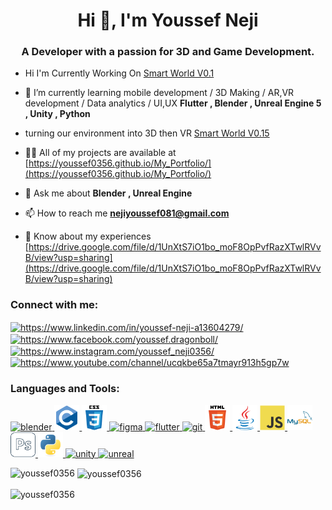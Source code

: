 <h1 align="center">Hi 👋, I'm Youssef Neji</h1>
<h3 align="center">A Developer with a passion for 3D and Game Development.</h3>

- Hi I'm Currently Working On [Smart World V0.1](https://www.youtube.com/watch?v=FQZcbNZDCyE)

- 🌱 I’m currently learning mobile development / 3D Making / AR,VR development / Data analytics / UI,UX **Flutter , Blender , Unreal Engine 5 , Unity , Python**

- turning our environment into 3D then VR [Smart World V0.15](https://www.youtube.com/watch?v=zgUSEUWF6J4&feature=youtu.be)

- 👨‍💻 All of my projects are available at [https://youssef0356.github.io/My_Portfolio/](https://youssef0356.github.io/My_Portfolio/)

- 💬 Ask me about **Blender , Unreal Engine**

- 📫 How to reach me **nejiyoussef081@gmail.com**

- 📄 Know about my experiences [https://drive.google.com/file/d/1UnXtS7iO1bo_moF8OpPvfRazXTwlRVvB/view?usp=sharing](https://drive.google.com/file/d/1UnXtS7iO1bo_moF8OpPvfRazXTwlRVvB/view?usp=sharing)

<h3 align="left">Connect with me:</h3>
<p align="left">
<a href="https://linkedin.com/in/https://www.linkedin.com/in/youssef-neji-a13604279/" target="blank"><img align="center" src="https://raw.githubusercontent.com/rahuldkjain/github-profile-readme-generator/master/src/images/icons/Social/linked-in-alt.svg" alt="https://www.linkedin.com/in/youssef-neji-a13604279/" height="30" width="40" /></a>
<a href="https://fb.com/https://www.facebook.com/youssef.dragonboll/" target="blank"><img align="center" src="https://raw.githubusercontent.com/rahuldkjain/github-profile-readme-generator/master/src/images/icons/Social/facebook.svg" alt="https://www.facebook.com/youssef.dragonboll/" height="30" width="40" /></a>
<a href="https://instagram.com/https://www.instagram.com/youssef_neji0356/" target="blank"><img align="center" src="https://raw.githubusercontent.com/rahuldkjain/github-profile-readme-generator/master/src/images/icons/Social/instagram.svg" alt="https://www.instagram.com/youssef_neji0356/" height="30" width="40" /></a>
<a href="https://www.youtube.com/c/https://www.youtube.com/channel/ucqkbe65a7tmayr913h5gp7w" target="blank"><img align="center" src="https://raw.githubusercontent.com/rahuldkjain/github-profile-readme-generator/master/src/images/icons/Social/youtube.svg" alt="https://www.youtube.com/channel/ucqkbe65a7tmayr913h5gp7w" height="30" width="40" /></a>
</p>

<h3 align="left">Languages and Tools:</h3>
<p align="left"> <a href="https://www.blender.org/" target="_blank" rel="noreferrer"> <img src="https://download.blender.org/branding/community/blender_community_badge_white.svg" alt="blender" width="40" height="40"/> </a> <a href="https://www.cprogramming.com/" target="_blank" rel="noreferrer"> <img src="https://raw.githubusercontent.com/devicons/devicon/master/icons/c/c-original.svg" alt="c" width="40" height="40"/> </a> <a href="https://www.w3schools.com/css/" target="_blank" rel="noreferrer"> <img src="https://raw.githubusercontent.com/devicons/devicon/master/icons/css3/css3-original-wordmark.svg" alt="css3" width="40" height="40"/> </a> <a href="https://www.figma.com/" target="_blank" rel="noreferrer"> <img src="https://www.vectorlogo.zone/logos/figma/figma-icon.svg" alt="figma" width="40" height="40"/> </a> <a href="https://flutter.dev" target="_blank" rel="noreferrer"> <img src="https://www.vectorlogo.zone/logos/flutterio/flutterio-icon.svg" alt="flutter" width="40" height="40"/> </a> <a href="https://git-scm.com/" target="_blank" rel="noreferrer"> <img src="https://www.vectorlogo.zone/logos/git-scm/git-scm-icon.svg" alt="git" width="40" height="40"/> </a> <a href="https://www.w3.org/html/" target="_blank" rel="noreferrer"> <img src="https://raw.githubusercontent.com/devicons/devicon/master/icons/html5/html5-original-wordmark.svg" alt="html5" width="40" height="40"/> </a> <a href="https://www.java.com" target="_blank" rel="noreferrer"> <img src="https://raw.githubusercontent.com/devicons/devicon/master/icons/java/java-original.svg" alt="java" width="40" height="40"/> </a> <a href="https://developer.mozilla.org/en-US/docs/Web/JavaScript" target="_blank" rel="noreferrer"> <img src="https://raw.githubusercontent.com/devicons/devicon/master/icons/javascript/javascript-original.svg" alt="javascript" width="40" height="40"/> </a> <a href="https://www.mysql.com/" target="_blank" rel="noreferrer"> <img src="https://raw.githubusercontent.com/devicons/devicon/master/icons/mysql/mysql-original-wordmark.svg" alt="mysql" width="40" height="40"/> </a> <a href="https://www.photoshop.com/en" target="_blank" rel="noreferrer"> <img src="https://raw.githubusercontent.com/devicons/devicon/master/icons/photoshop/photoshop-line.svg" alt="photoshop" width="40" height="40"/> </a> <a href="https://www.python.org" target="_blank" rel="noreferrer"> <img src="https://raw.githubusercontent.com/devicons/devicon/master/icons/python/python-original.svg" alt="python" width="40" height="40"/> </a> <a href="https://unity.com/" target="_blank" rel="noreferrer"> <img src="https://www.vectorlogo.zone/logos/unity3d/unity3d-icon.svg" alt="unity" width="40" height="40"/> </a> <a href="https://unrealengine.com/" target="_blank" rel="noreferrer"> <img src="https://raw.githubusercontent.com/kenangundogan/fontisto/036b7eca71aab1bef8e6a0518f7329f13ed62f6b/icons/svg/brand/unreal-engine.svg" alt="unreal" width="40" height="40"/> </a> </p>

<p><img align="left" src="https://github-readme-stats.vercel.app/api/top-langs?username=youssef0356&show_icons=true&locale=en&layout=compact" alt="youssef0356" /></p>

<p>&nbsp;<img align="center" src="https://github-readme-stats.vercel.app/api?username=youssef0356&show_icons=true&locale=en" alt="youssef0356" /></p>

<p><img align="center" src="https://github-readme-streak-stats.herokuapp.com/?user=youssef0356&" alt="youssef0356" /></p>
